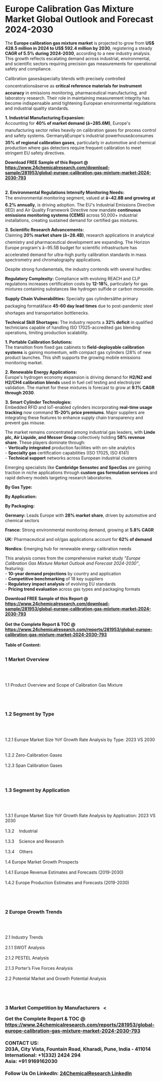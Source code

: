 <h1>Europe Calibration Gas Mixture Market Global Outlook and Forecast 2024-2030</h1><p>The <strong>Europe calibration gas mixture market</strong> is projected to grow from <strong>US$ 428.5 million in 2024 to US$ 592.4 million by 2030</strong>, registering a steady <strong>CAGR of 5.5% during 2024-2030</strong>, according to a new industry analysis. This growth reflects escalating demand across industrial, environmental, and scientific sectors requiring precision gas measurements for operational safety and compliance.</p><p>Calibration gasesâspecialty blends with precisely controlled concentrationsâserve as <strong>critical reference materials for instrument accuracy</strong> in emissions monitoring, pharmaceutical manufacturing, and laboratory research. Their role in maintaining measurement integrity has become indispensable amid tightening European environmental regulations and industrial quality standards.</p><p><strong>1. Industrial Manufacturing Expansion:</strong><br>
Accounting for <strong>40% of market demand (â¬285.6M)</strong>, Europe's manufacturing sector relies heavily on calibration gases for process control and safety systems. GermanyâEurope's industrial powerhouseâconsumes <strong>35% of regional calibration gases</strong>, particularly in automotive and chemical production where gas detectors require frequent calibration to meet stringent EU safety directives.</p><div><b>Download FREE Sample of this Report @ 
            <a href="https://www.24chemicalresearch.com/download-sample/281953/global-europe-calibration-gas-mixture-market-2024-2030-793">
            https://www.24chemicalresearch.com/download-sample/281953/global-europe-calibration-gas-mixture-market-2024-2030-793</a></b></div><br><p><strong>2. Environmental Regulations Intensify Monitoring Needs:</strong><br>
The environmental monitoring segment, valued at <strong>â¬42.8B and growing at 6.2% annually</strong>, is driving adoption. The EU's Industrial Emissions Directive (IED) and Air Quality Framework Directive now mandate <strong>continuous emissions monitoring systems (CEMS)</strong> across 50,000+ industrial installations, creating sustained demand for certified gas mixtures.</p><p><strong>3. Scientific Research Advancements:</strong><br>
Claiming <strong>20% market share (â¬28.4B)</strong>, research applications in analytical chemistry and pharmaceutical development are expanding. The Horizon Europe program's â¬95.5B budget for scientific infrastructure has accelerated demand for ultra-high purity calibration standards in mass spectrometry and chromatography applications.</p><p>Despite strong fundamentals, the industry contends with several hurdles:</p><p><strong>Regulatory Complexity:</strong> Compliance with evolving REACH and CLP regulations increases certification costs by <strong>12-18%</strong>, particularly for gas mixtures containing substances like hydrogen sulfide or carbon monoxide.</p><p><strong>Supply Chain Vulnerabilities:</strong> Specialty gas cylindersâthe primary packaging formatâface <strong>45-60 day lead times</strong> due to post-pandemic steel shortages and transportation bottlenecks.</p><p><strong>Technical Skill Shortages:</strong> The industry reports a <strong>32% deficit</strong> in qualified technicians capable of handling ISO 17025-accredited gas blending operations, limiting production scalability.</p><p><strong>1. Portable Calibration Solutions:</strong><br>
The transition from fixed gas cabinets to <strong>field-deployable calibration systems</strong> is gaining momentum, with compact gas cylinders (28% of new product launches. This shift supports the growing mobile emissions monitoring market.</p><p><strong>2. Renewable Energy Applications:</strong><br>
Europe's hydrogen economy expansion is driving demand for <strong>H2/N2 and H2/CH4 calibration blends</strong> used in fuel cell testing and electrolyzer validation. The market for these mixtures is forecast to grow at <strong>9.1% CAGR through 2030</strong>.</p><p><strong>3. Smart Cylinder Technologies:</strong><br>
Embedded RFID and IoT-enabled cylinders incorporating <strong>real-time usage tracking</strong> now command <strong>15-20% price premiums</strong>. Major suppliers are integrating these features to enhance supply chain transparency and prevent gas misuse.</p><p>The market remains concentrated among industrial gas leaders, with <strong>Linde plc, Air Liquide, and Messer Group</strong> collectively holding <strong>58% revenue share</strong>. These players dominate through:<br>
- <strong>Vertically integrated</strong> production facilities with on-site analytics<br>
- <strong>Specialty gas</strong> certification capabilities (ISO 17025, ISO 6141)<br>
- <strong>Technical support</strong> networks across European industrial clusters</p><p>Emerging specialists like <strong>Cambridge Sensotec and SpecGas</strong> are gaining traction in niche applications through <strong>custom gas formulation services</strong> and rapid delivery models targeting research laboratories.</p><p><strong>By Gas Type:</strong></p><p><strong>By Application:</strong></p><p><strong>By Packaging:</strong></p><p><strong>Germany:</strong> Leads Europe with <strong>28% market share</strong>, driven by automotive and chemical sectors</p><p><strong>France:</strong> Strong environmental monitoring demand, growing at <strong>5.8% CAGR</strong></p><p><strong>UK:</strong> Pharmaceutical and oil/gas applications account for <strong>62% of demand</strong></p><p><strong>Nordics:</strong> Emerging hub for renewable energy calibration needs</p><p>This analysis comes from the comprehensive market study <em>"Europe Calibration Gas Mixture Market Outlook and Forecast 2024-2030"</em>, featuring:<br>
- <strong>10-year demand projections</strong> by country and application<br>
- <strong>Competitive benchmarking</strong> of 18 key suppliers<br>
- <strong>Regulatory impact analysis</strong> of evolving EU standards<br>
- <strong>Pricing trend evaluation</strong> across gas types and packaging formats</p><div><b>Download FREE Sample of this Report @ 
            <a href="https://www.24chemicalresearch.com/download-sample/281953/global-europe-calibration-gas-mixture-market-2024-2030-793">
            https://www.24chemicalresearch.com/download-sample/281953/global-europe-calibration-gas-mixture-market-2024-2030-793</a></b></div><br><div><b>Get the Complete Report & TOC @ 
            <a href="https://www.24chemicalresearch.com/reports/281953/global-europe-calibration-gas-mixture-market-2024-2030-793">
            https://www.24chemicalresearch.com/reports/281953/global-europe-calibration-gas-mixture-market-2024-2030-793</a></b></div><br>
            <b>Table of Content:</b><p><h2><span style="font-size:16px"><strong>1 Market Overview&nbsp;&nbsp; &nbsp;</strong></span></h2><br />
<br />
<p>1.1 Product Overview and Scope of Calibration Gas Mixture&nbsp;</p><br />
<br />
<h2><strong><span style="font-size:16px">1.2 Segment by Type&nbsp;&nbsp; &nbsp;</span></strong></h2><br />
<br />
<p>1.2.1 Europe Market Size YoY Growth Rate Analysis by Type: 2023 VS 2030&nbsp;&nbsp; &nbsp;<br /><br />
1.2.2 Zero-Calibration Gases&nbsp;&nbsp; &nbsp;<br /><br />
1.2.3 Span Calibration Gases<br /><br />
<br />
<h2><span style="font-size:16px"><strong>1.3 Segment by Application&nbsp;&nbsp;</strong></span></h2><br />
<br />
<p>1.3.1 Europe Market Size YoY Growth Rate Analysis by Application: 2023 VS 2030&nbsp;&nbsp; &nbsp;<br /><br />
1.3.2&nbsp;&nbsp; &nbsp;Industrial<br /><br />
1.3.3&nbsp;&nbsp; &nbsp;Science and Research<br /><br />
1.3.4&nbsp;&nbsp; &nbsp;Others<br /><br />
1.4 Europe Market Growth Prospects&nbsp;&nbsp; &nbsp;<br /><br />
1.4.1 Europe Revenue Estimates and Forecasts (2019-2030)&nbsp;&nbsp; &nbsp;<br /><br />
1.4.2 Europe Production Estimates and Forecasts (2019-2030)&nbsp;&nbsp;</p><br />
<br />
<h2><span style="font-size:16px"><strong>2 Europe Growth Trends&nbsp;&nbsp; &nbsp;</strong></span></h2><br />
<br />
<p>2.1 Industry Trends&nbsp;&nbsp; &nbsp;<br /><br />
2.1.1 SWOT Analysis&nbsp;&nbsp; &nbsp;<br /><br />
2.1.2 PESTEL Analysis&nbsp;&nbsp; &nbsp;<br /><br />
2.1.3 Porter&rsquo;s Five Forces Analysis&nbsp;&nbsp; &nbsp;<br /><br />
2.2 Potential Market and Growth Potential Analysis&nbsp;&nbsp; &nbsp;</p><br />
<br />
<h2><span style="font-size:16px"><strong>3 Market Competition by Manufacturers&nbsp;&nbsp; <</p><div><b>Get the Complete Report & TOC @ 
            <a href="https://www.24chemicalresearch.com/reports/281953/global-europe-calibration-gas-mixture-market-2024-2030-793">
            https://www.24chemicalresearch.com/reports/281953/global-europe-calibration-gas-mixture-market-2024-2030-793</a></b></div><br><b>CONTACT US:</b><br>
            203A, City Vista, Fountain Road, Kharadi, Pune, India - 411014<br>
            International: +1(332) 2424 294<br>
            Asia: +91 9169162030 <br><br>
            Follow Us On LinkedIn: <a href="https://www.linkedin.com/company/24chemicalresearch/">24ChemicalResearch LinkedIn</a>
